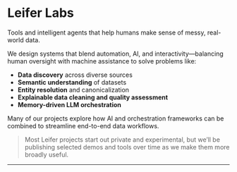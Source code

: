 # Leifer Labs

Tools and intelligent agents that help humans make sense of messy, real-world data.

We design systems that blend automation, AI, and interactivity—balancing human oversight with machine assistance to solve problems like:

- **Data discovery** across diverse sources
- **Semantic understanding** of datasets
- **Entity resolution** and canonicalization
- **Explainable data cleaning and quality assessment**
- **Memory-driven LLM orchestration**

Many of our projects explore how AI and orchestration frameworks can be combined to streamline end-to-end data workflows.

> Most Leifer projects start out private and experimental, but we’ll be publishing selected demos and tools over time as we make them more broadly useful.

---
